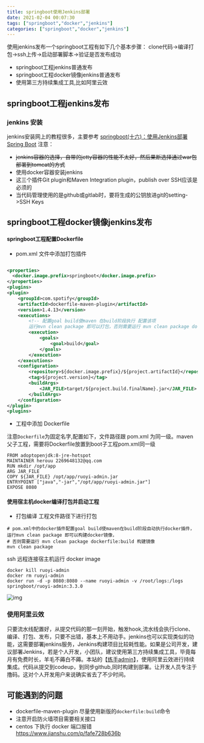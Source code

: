 ```yaml
---
title: springboot使用Jenkins部署 
date: 2021-02-04 00:07:30 
tags: ["springboot","docker","jenkins"]
categories: ["springboot","docker","jenkins"]
---
```

使用jenkins发布一个springboot工程有如下几个基本步骤： clone代码->编译打包->ssh上传->启动部署脚本->验证是否发布成功
<!--more-->
* springboot工程jenkins普通发布
* springboot工程docker镜像jenkins普通发布
* 使用第三方持续集成工具,比如阿里云效

## springboot工程jenkins发布
### jenkins 安装
jenkins安装网上的教程很多，主要参考
[springboot(十六)：使用Jenkins部署Spring Boot](http://www.ityouknow.com/springboot/2017/11/11/spring-boot-jenkins.html )
注意：

* ~~jenkins容器的选择，自带的jetty容器的性能不太好，然后果断选择通过war包部署到tomcat的方式~~
* 使用docker容器安装jenkins
* 这三个插件Git plugin和Maven Integration plugin，publish over SSH应该是必须的
* 当代码管理使用的是github或gitlab时，要将生成的公钥放进git的setting->SSH Keys


## springboot工程docker镜像jenkins发布

#### springboot工程配置Dockerfile

* pom.xml 文件中添加打包插件

```xml

<properties>
  <docker.image.prefix>springboot</docker.image.prefix>
</properties>
<plugins>
<plugin>
    <groupId>com.spotify</groupId>
    <artifactId>dockerfile-maven-plugin</artifactId>
    <version>1.4.13</version>
    <executions>
        <!-- 配置goal build使maven 在build阶段执行 配置该项 
        运行mvn clean package 即可以打包，否则需要运行 mvn clean package dockerfile:build -->
        <execution>
            <goals>
                <goal>build</goal>
            </goals>
        </execution>
    </executions>
    <configuration>
        <repository>${docker.image.prefix}/${project.artifactId}</repository>
        <tag>${project.version}</tag>
        <buildArgs>
            <JAR_FILE>target/${project.build.finalName}.jar</JAR_FILE>
        </buildArgs>
    </configuration>
</plugin>
<plugins>
```
* 工程中添加 Dockerfile

注意`Dockerfile`为固定名字,配置如下，文件路径跟 pom.xml 为同一级。maven父子工程，需要将Dockerfile放置到boot子工程pom.xml同一级

```
FROM adoptopenjdk:8-jre-hotspot
MAINTAINER herouu 2269648132@qq.com
RUN mkdir /opt/app
ARG JAR_FILE
COPY ${JAR_FILE} /opt/app/ruoyi-admin.jar
ENTRYPOINT ["java","-jar","/opt/app/ruoyi-admin.jar"]
EXPOSE 8080
```

#### 使用宿主机docker编译打包并启动工程

- 打包编译 工程文件路径下进行打包
```shell
# pom.xml中的docker插件配置goal build使maven在build阶段自动执行docker插件，运行mvn clean package 即可以构建docker镜像，
# 否则需要运行 mvn clean package dockerfile:build 构建镜像
mvn clean package
```
ssh 远程连接宿主机运行 docker image
```shell
docker kill ruoyi-admin
docker rm ruoyi-admin 
docker run -d -p 8080:8080 --name ruoyi-admin -v /root/logs:/logs springboot/ruoyi-admin:3.3.0
```
![img](images/spring_boot工程在docker容器中启动/springboot-docker.png "spring_boot工程在docker容器中启动")


### 使用阿里云效
只要流水线配置好，从提交代码的那一刻开始，触发hook,流水线会执行clone、编译、打包、发布，只要不出错，基本上不用动手。jenkins也可以实现类似的功能，这需要部署jenkins服务，Jenkins构建项目比较耗性能。如果是公司开发，建议部署Jenkins，若是个人开发，小团队，建议使用第三方持续集成工具，毕竟每月有免费时长，羊毛不薅白不薅。本站的【[练手admin](http://101.200.79.90/)】，使用阿里云效进行持续集成。代码从提交到codeup，到同步github,同时构建到部署。让开发人员专注于撸码。这对个人开发用户来说确实省去了不少时间。

## 可能遇到的问题

- dockerfile-maven-plugin 尽量使用新版的`dockerfile:build`命令
- 注意开启防火墙项目需要相关接口
- centos 下执行 docker 端口报错
  https://www.jianshu.com/p/fafe728b636b
